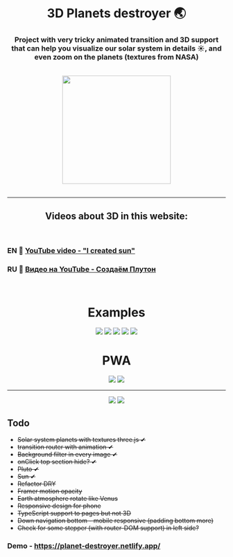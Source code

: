 
<h1 align='center'> 3D Planets destroyer 🌏</h1>
<h3 align='center'>Project with very tricky animated transition and 3D support that can help you visualize our solar system in details ☀️, and even zoom on the planets (textures from NASA)</h3>
<br/>
<div align='center'><img  src='./public/icons/icon-512x512.png' width='250px'/></div>


<br/>


<hr/>
<h2 align='center'>Videos about 3D in this website:</h2>
<br/>

### EN 🌝 [YouTube video - "I created sun"](https://www.youtube.com/watch?v=DbWTAG9pBoU)

### RU 🌚 [Видео на YouTube - Создаём Плутон](https://www.youtube.com/watch?v=v73BxVUzjYQ)


<br/>
<h1 align='center'>Examples</h1>
<div align='center'>
<img src='./readme_images/1.png'>
<img src='./readme_images/2.png'>
<img src='./readme_images/3.png'>
<img src='./readme_images/4.png'>
<img src='./readme_images/5.png'>

<h1 align='center'>PWA</h1>
<img src='./desktop.png'>
<img src='./desktop2.png'>
<hr/>
<img src='./mobile.jpg'>
<img src='./mobile2.jpg'>

</div>


## Todo

<ul>
<li><strike> Solar system planets with textures three.js ✔</strike>
<li><strike> transition router with animation ✔</strike>
<li><strike> Background filter in every image ✔</strike>
<li><strike> onClick top section hide? ✔</strike>
<li><strike> Pluto ✔</strike>
<li><strike> Sun ✔</strike>
<li><strike> Refactor DRY </strike>
<li><strike> Framer motion opacity </strike>
<li><strike> Earth atmosphere rotate like Venus </strike>
<li><strike> Responsive design for phone </strike>
<li><strike> TypeScript support to pages but not 3D </strike>


<li><strike> Down navigation bottom - mobile responsive (padding bottom more) </strike>
<li><strike> Check for some stepper (with router-DOM support) in left side? </strike>


</ul>







### Demo - https://planet-destroyer.netlify.app/